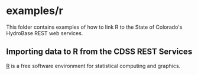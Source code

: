# examples/r

This folder contains examples of how to link R to the State of Colorado's
HydroBase REST web services.

## Importing data to R from the CDSS REST Services

[R](https://www.r-project.org/) is a free software environment for statistical
computing and graphics.